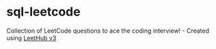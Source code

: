 # sql-leetcode
Collection of LeetCode questions to ace the coding interview! - Created using [LeetHub v3](https://github.com/raphaelheinz/LeetHub-3.0)
